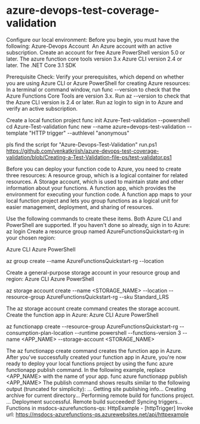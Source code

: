 # azure-devops-test-coverage-validation
Configure our local environment:
Before you begin, you must have the following:
Azure-Devops Account 
An Azure account with an active subscription. Create an account for free
Azure PowerShell version 5.0 or later.
The azure function core tools version 3.x
Azure CLI version 2.4 or later.
The .NET Core 3.1 SDK

Prerequisite Check:
Verify your prerequisites, which depend on whether you are using Azure CLI or Azure PowerShell for creating Azure resources:
In a terminal or command window, run func --version to check that the Azure Functions Core Tools are version 3.x.
Run az --version to check that the Azure CLI version is 2.4 or later.
Run az login to sign in to Azure and verify an active subscription.

Create a local function project
func init Azure-Test-validation --powershell
cd Azure-Test-validation
func new --name azure=devops-test-validation --template "HTTP trigger" --authlevel "anonymous"

pls find the script for "Azure-Devops-Test-Validation"
run.ps1
https://github.com/venkatkriish/azure-devops-test-coverage-validation/blob/Creating-a-Test-Validation-file-ps/test-validator.ps1

Before you can deploy your function code to Azure, you need to create three resources:
A resource group, which is a logical container for related resources.
A Storage account, which is used to maintain state and other information about your functions.
A function app, which provides the environment for executing your function code. A function app maps to your local function project and lets you group functions as a logical unit for easier management, deployment, and sharing of resources.

Use the following commands to create these items. Both Azure CLI and PowerShell are supported.
If you haven't done so already, sign in to Azure:
az login
Create a resource group named AzureFunctionsQuickstart-rg in your chosen region:

Azure CLI
Azure PowerShell

az group create --name AzureFunctionsQuickstart-rg --location <REGION>

Create a general-purpose storage account in your resource group and region:
Azure CLI
Azure PowerShell

az storage account create --name <STORAGE_NAME> --location <REGION> --resource-group AzureFunctionsQuickstart-rg --sku Standard_LRS

The az storage account create command creates the storage account.
Create the function app in Azure:
Azure CLI
Azure PowerShell

az functionapp create --resource-group AzureFunctionsQuickstart-rg --consumption-plan-location <REGION> --runtime powershell --functions-version 3 --name <APP_NAME> --storage-account <STORAGE_NAME>

The az functionapp create command creates the function app in Azure.
After you've successfully created your function app in Azure, you're now ready to deploy your local functions project by using the func azure functionapp publish command.
In the following example, replace <APP_NAME> with the name of your app.
func azure functionapp publish <APP_NAME>
The publish command shows results similar to the following output (truncated for simplicity):
...
Getting site publishing info...
Creating archive for current directory...
Performing remote build for functions project.
...
Deployment successful.
Remote build succeeded!
Syncing triggers...
Functions in msdocs-azurefunctions-qs:
    HttpExample - [httpTrigger]
        Invoke url: https://msdocs-azurefunctions-qs.azurewebsites.net/api/httpexample
